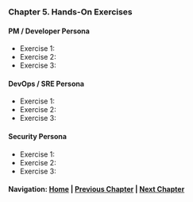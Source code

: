 ### Chapter 5. Hands-On Exercises

#### PM / Developer Persona 
- Exercise 1: 
- Exercise 2: 
- Exercise 3: 

#### DevOps / SRE Persona
- Exercise 1: 
- Exercise 2: 
- Exercise 3: 

#### Security Persona 
- Exercise 1: 
- Exercise 2: 
- Exercise 3: 

#### Navigation: [Home](../../workshop.md) | [Previous Chapter](../chapter_04/README.md) | [Next Chapter](../chapter_06/README.md)